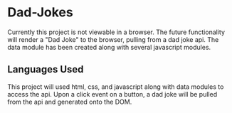# Dad-Jokes <in development>
Currently this project is not viewable in a browser. The future functionality will render a "Dad Joke" to the browser, pulling from a dad joke api. The data module has been created along with several javascript modules.
  
  ## Languages Used
  This project will used html, css, and javascript along with data modules to access the api. Upon a click event on a button, a dad joke will be pulled from the api and generated onto the DOM. 

